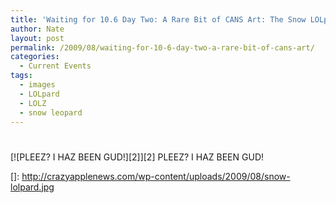 ```yaml
---
title: 'Waiting for 10.6 Day Two: A Rare Bit of CANS Art: The Snow LOLpard'
author: Nate
layout: post
permalink: /2009/08/waiting-for-10-6-day-two-a-rare-bit-of-cans-art/
categories:
  - Current Events
tags:
  - images
  - LOLpard
  - LOLZ
  - snow leopard
---
```

# 

[![PLEEZ? I HAZ BEEN GUD!][2]][2]
PLEEZ? I HAZ BEEN GUD!

 []: http://crazyapplenews.com/wp-content/uploads/2009/08/snow-lolpard.jpg